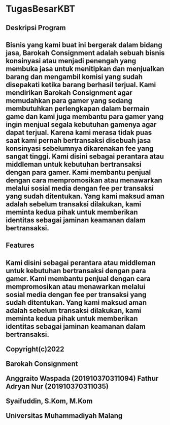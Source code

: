# TugasBesarKBT
<h2>Deskripsi Program<h2>
  
Bisnis yang kami buat ini bergerak dalam bidang jasa, Barokah Consignment adalah sebuah bisnis konsinyasi atau menjadi penengah yang membuka jasa untuk menitipkan dan menjualkan barang dan mengambil komisi yang sudah disepakati ketika barang berhasil terjual. Kami mendirikan Barokah Consignment agar memudahkan para gamer yang sedang membutuhkan perlengkapan dalam bermain game dan kami juga membantu para gamer yang ingin menjual segala kebutuhan gamenya agar dapat terjual. Karena kami merasa tidak puas saat kami pernah bertransaksi disebuah jasa konsinyasi sebelumnya dikarenakan fee yang sangat tinggi. Kami disini sebagai perantara atau middleman untuk kebutuhan bertransaksi dengan para gamer. Kami membantu penjual dengan cara mempromosikan atau menawarkan melalui sosial media dengan fee per transaksi yang sudah ditentukan. Yang kami maksud aman adalah sebelum transaksi dilakukan, kami meminta kedua pihak untuk memberikan identitas sebagai jaminan keamanan dalam bertransaksi. 
  
<h2>Features<h2>
Kami disini sebagai perantara atau middleman untuk kebutuhan bertransaksi dengan para gamer. Kami membantu penjual dengan cara mempromosikan atau menawarkan melalui sosial media dengan fee per transaksi yang sudah ditentukan. Yang kami maksud aman adalah sebelum transaksi dilakukan, kami meminta kedua pihak untuk memberikan identitas sebagai jaminan keamanan dalam bertransaksi. 
  
Copyright(c)2022

Barokah Consignment
  
Anggraito Waspada (201910370311094)
Fathur Adryan Nur (201910370311035)
  
Syaifuddin, S.Kom, M.Kom
  
Universitas Muhammadiyah Malang

